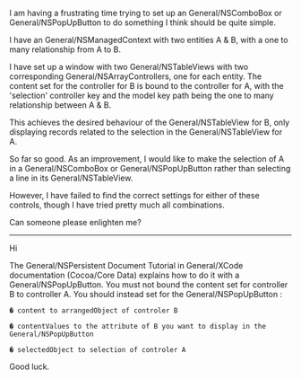 

I am having a frustrating time trying to set up an General/NSComboBox or General/NSPopUpButton to do something I think should be quite simple.

I have an General/NSManagedContext with two entities A & B, with a one to many relationship from A to B.

I have set up a window with two General/NSTableViews with two corresponding General/NSArrayControllers, one for each entity. The content set for the controller for B is bound to the controller for A, with the 'selection' controller key and the model key path being the one to many relationship between A & B.

This achieves the desired behaviour of the General/NSTableView for B, only displaying records related to the selection in the General/NSTableView for A.

So far so good. As an improvement, I would like to make the selection of A in a General/NSComboBox or General/NSPopUpButton rather than selecting a line in its General/NSTableView.

However, I have failed to find the correct settings for either of these controls, though I have tried pretty much all combinations.

Can someone please enlighten me?

-----------------------------

Hi

The General/NSPersistent Document Tutorial in General/XCode documentation (Cocoa/Core Data) explains how to do it with a General/NSPopUpButton. You must not bound the content set for controller B to controller A. You should instead set for the General/NSPopUpButton :

    � content to arrangedObject of controler B

    � contentValues to the attribute of B you want to display in the General/NSPopUpButton

    � selectedObject to selection of controler A


Good luck.